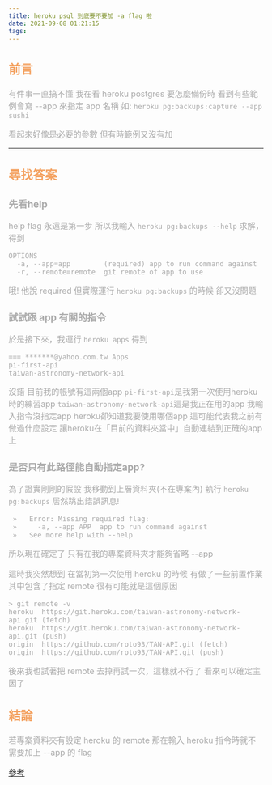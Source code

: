 ```yaml
---
title: heroku psql 到底要不要加 -a flag 啦
date: 2021-09-08 01:21:15
tags:
---
```


<font size="3" color="#aaa">

## <font color="#f4a261">前言</font>

有件事一直搞不懂
我在看 heroku postgres 要怎麼備份時
看到有些範例會寫 --app 來指定 app 名稱
如: `heroku pg:backups:capture --app sushi`

看起來好像是必要的參數
但有時範例又沒有加

---

## <font color="#f4a261">尋找答案</font>

### 先看help

help flag 永遠是第一步
所以我輸入 `heroku pg:backups --help` 求解，得到

```
OPTIONS
  -a, --app=app        (required) app to run command against
  -r, --remote=remote  git remote of app to use
```

哦! 他說 required
但實際運行 `heroku pg:backups` 的時候
卻又沒問題

### 試試跟 app 有關的指令

於是接下來，我運行 `heroku apps` 得到

```
=== *******@yahoo.com.tw Apps
pi-first-api
taiwan-astronomy-network-api
```

沒錯
目前我的帳號有這兩個app
`pi-first-api`是我第一次使用heroku時的練習app
`taiwan-astronomy-network-api`這是我正在用的app
我輸入指令沒指定app
heroku卻知道我要使用哪個app
這可能代表我之前有做過什麼設定
讓heroku在「目前的資料夾當中」自動連結到正確的app上

### 是否只有此路徑能自動指定app?

為了證實剛剛的假設
我移動到上層資料夾(不在專案內)
執行 `heroku pg:backups` 
居然跳出錯誤訊息!
```
 »   Error: Missing required flag:
 »     -a, --app APP  app to run command against
 »   See more help with --help
```
所以現在確定了
只有在我的專案資料夾才能夠省略 --app

這時我突然想到
在當初第一次使用 heroku 的時候
有做了一些前置作業
其中包含了指定 remote
很有可能就是這個原因

```
> git remote -v
heroku  https://git.heroku.com/taiwan-astronomy-network-api.git (fetch)
heroku  https://git.heroku.com/taiwan-astronomy-network-api.git (push)
origin  https://github.com/roto93/TAN-API.git (fetch)
origin  https://github.com/roto93/TAN-API.git (push)
```

後來我也試著把 remote 去掉再試一次，這樣就不行了
看來可以確定主因了

## <font color="#f4a261">結論</font>

若專案資料夾有設定 heroku 的 remote
那在輸入 heroku 指令時就不需要加上 --app 的 flag


[參考](https://stackoverflow.com/questions/51815542/heroku-missing-required-flag-a)